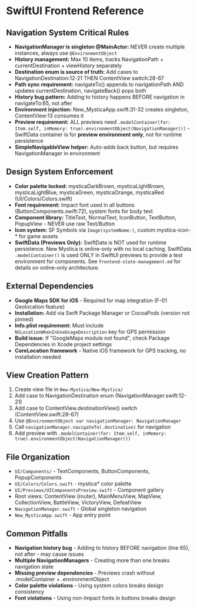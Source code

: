 # SwiftUI Frontend Reference

## Navigation System Critical Rules

- **NavigationManager is singleton @MainActor:** NEVER create multiple instances, always use `@EnvironmentObject`
- **History management:** Max 10 items, tracks NavigationPath + currentDestination + viewHistory separately
- **Destination enum is source of truth:** Add cases to NavigationDestination:12-21 THEN ContentView switch:28-67
- **Path sync requirement:** navigateTo() appends to navigationPath AND updates currentDestination, navigateBack() pops both
- **History bug pattern:** Adding to history happens BEFORE navigation in navigateTo:65, not after
- **Environment injection:** New_MysticaApp.swift:31-32 creates singleton, ContentView:13 consumes it
- **Preview requirement:** ALL previews need `.modelContainer(for: Item.self, inMemory: true).environmentObject(NavigationManager())` - SwiftData container is for **preview environment only**, not for runtime persistence
- **SimpleNavigableView helper:** Auto-adds back button, but requires NavigationManager in environment

## Design System Enforcement

- **Color palette locked:** mysticaDarkBrown, mysticaLightBrown, mysticaLightBlue, mysticaGreen, mysticaOrange, mysticaRed (UI/Colors/Colors.swift)
- **Font requirement:** Impact font used in all buttons (ButtonComponents.swift:72), system fonts for body text
- **Component library:** TitleText, NormalText, IconButton, TextButton, PopupView - NEVER use raw Text/Button
- **Icon system:** SF Symbols via `Image(systemName:)`, custom mystica-icon-* for game assets
- **SwiftData (Previews Only):** SwiftData is NOT used for runtime persistence. New Mystica is online-only with no local caching. SwiftData `.modelContainer()` is used ONLY in SwiftUI previews to provide a test environment for components. See `frontend-state-management.md` for details on online-only architecture.

## External Dependencies

- **Google Maps SDK for iOS** - Required for map integration (F-01 Geolocation feature)
- **Installation:** Add via Swift Package Manager or CocoaPods (version not pinned)
- **Info.plist requirement:** Must include `NSLocationWhenInUseUsageDescription` key for GPS permission
- **Build issue:** If "GoogleMaps module not found", check Package Dependencies in Xcode project settings
- **CoreLocation framework** - Native iOS framework for GPS tracking, no installation needed

## View Creation Pattern

1. Create view file in `New-Mystica/New-Mystica/`
2. Add case to NavigationDestination enum (NavigationManager.swift:12-21)
3. Add case to ContentView.destinationView() switch (ContentView.swift:28-67)
4. Use `@EnvironmentObject var navigationManager: NavigationManager`
5. Call `navigationManager.navigateTo(.destination)` for navigation
6. Add preview with `.modelContainer(for: Item.self, inMemory: true).environmentObject(NavigationManager())`

## File Organization

- `UI/Components/` - TextComponents, ButtonComponents, PopupComponents
- `UI/Colors/Colors.swift` - mystica* color palette
- `UI/Previews/UIComponentsPreview.swift` - Component gallery
- Root views: ContentView (router), MainMenuView, MapView, CollectionView, BattleView, VictoryView, DefeatView
- `NavigationManager.swift` - Global singleton navigation
- `New_MysticaApp.swift` - App entry point

## Common Pitfalls

- **Navigation history bug** - Adding to history BEFORE navigation (line 65), not after - may cause issues
- **Multiple NavigationManagers** - Creating more than one breaks navigation state
- **Missing preview dependencies** - Previews crash without .modelContainer + .environmentObject
- **Color palette violations** - Using system colors breaks design consistency
- **Font violations** - Using non-Impact fonts in buttons breaks design
